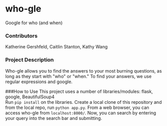 # who-gle
Google for who (and when)<br>

### Contributors
Katherine Gershfeld, Caitlin Stanton, Kathy Wang<br>

### Project Description
Who-gle allows you to find the answers to your most burning questions, as long as they start with "who" or "when." To find your answers, we use regular expressions and google.<br>

###How to Use
This project uses a number of libraries/modules: flask, google, BeautifulSoup4<br>
Run `pip install` on the libraries.
Create a local clone of this repository and from the local repo, run `python app.py`. From a web browser, you can access who-gle from `localhost:8000/`. Now, you can search by entering your query into the search bar and submitting.
